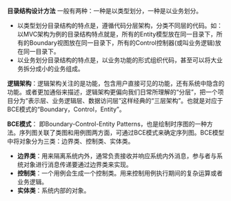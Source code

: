 **目录结构设计方法**
一般有两种：一种是以类型划分，一种是以业务划分。

+ 以类型划分目录结构的特点是，遵循代码分层架构，分类不同层的代码。如：以MVC架构为例的目录结构特点就是，所有的Entity模型放在同一目录下，所有的Boundary视图放在同一目录下，所有的Control控制器(或叫业务逻辑)放在同一目录下。
+ 以业务划分目录结构的特点是，以业务功能的形式组织代码，甚至可以将大业务拆分成小的业务组成。

**逻辑架构**：逻辑架构关注的是功能，包含用户直接可见的功能，还有系统中隐含的功能。或者更加通俗来描述，逻辑架构更偏向我们日常所理解的“分层”，把一个项目分为“表示层、业务逻辑层、数据访问层”这样经典的“三层架构”。也就是对应于BCE模式的“Boundary，Control，Entity”。

**BCE模式**：
即Boundary-Control-Entity Patterns，也是绘制时序图的一种方法。序列图关联了类图和用例图两方面，可通过BCE模式来确定序列图。BCE模型中将对象分为三类：边界类、控制类、实体类。

+ **边界类**：用来隔离系统内外，通常负责接收并响应系统内外消息，参与者与系统对象进行消息传递要通过边界类来实现。
+ **控制类**：一个用例会生成一个控制类。用来控制用例执行期间的复杂运算或者业务逻辑。
+ **实体类**：系统内部的对象。
